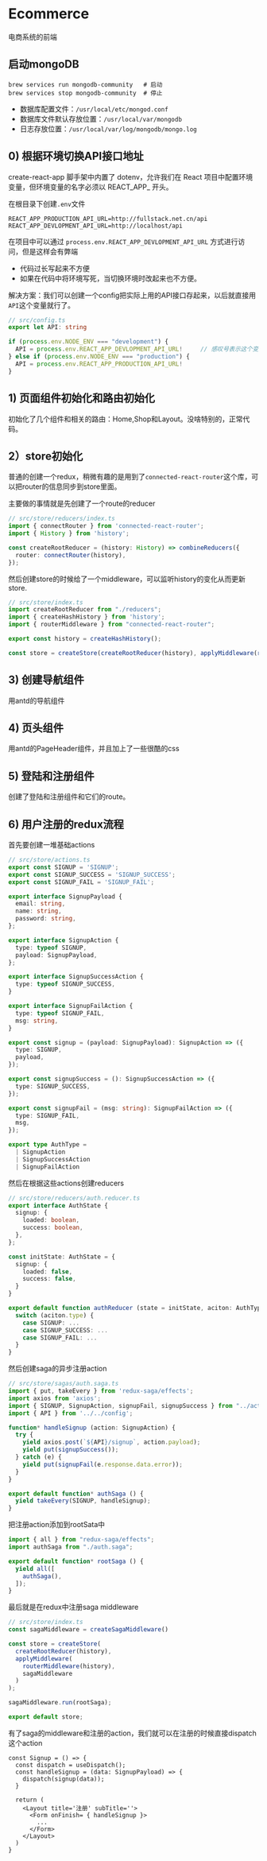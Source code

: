 # Ecommerce 

电商系统的前端

## 启动mongoDB
```
brew services run mongodb-community   # 启动
brew services stop mongodb-community  # 停止
```

- 数据库配置文件：`/usr/local/etc/mongod.conf`
- 数据库文件默认存放位置：`/usr/local/var/mongodb`
- 日志存放位置：`/usr/local/var/log/mongodb/mongo.log`

## 0) 根据环境切换API接口地址
create-react-app 脚手架中内置了 dotenv，允许我们在 React 项目中配置环境变量，但环境变量的名字必须以 REACT_APP_ 开头。

在根目录下创建`.env`文件
```
REACT_APP_PRODUCTION_API_URL=http://fullstack.net.cn/api
REACT_APP_DEVLOPMENT_API_URL=http://localhost/api
```

在项目中可以通过 `process.env.REACT_APP_DEVLOPMENT_API_URL` 方式进行访问，但是这样会有弊端
- 代码过长写起来不方便
- 如果在代码中将环境写死，当切换环境时改起来也不方便。

解决方案：我们可以创建一个config把实际上用的API接口存起来，以后就直接用`API`这个变量就行了。

```ts
// src/config.ts
export let API: string

if (process.env.NODE_ENV === "development") {
  API = process.env.REACT_APP_DEVLOPMENT_API_URL!     // 感叹号表示这个变量一定会存在，不会是undefined，所以let API:string就不会报错，不然要let API:stirng | undefined
} else if (process.env.NODE_ENV === "production") {
  API = process.env.REACT_APP_PRODUCTION_API_URL!
}
```

## 1) 页面组件初始化和路由初始化
初始化了几个组件和相关的路由：Home,Shop和Layout。没啥特别的，正常代码。

## 2）store初始化
普通的创建一个redux，稍微有趣的是用到了`connected-react-router`这个库，可以把router的信息同步到store里面。

主要做的事情就是先创建了一个route的reducer
```ts
// src/store/reducers/index.ts
import { connectRouter } from 'connected-react-router';
import { History } from 'history';

const createRootReducer = (history: History) => combineReducers({
  router: connectRouter(history),
});
```

然后创建store的时候给了一个middleware，可以监听history的变化从而更新store.
```ts
// src/store/index.ts
import createRootReducer from "./reducers";
import { createHashHistory } from 'history';
import { routerMiddleware } from "connected-react-router";

export const history = createHashHistory();

const store = createStore(createRootReducer(history), applyMiddleware(routerMiddleware(history)));
```

## 3) 创建导航组件
用antd的导航组件

## 4) 页头组件
用antd的PageHeader组件，并且加上了一些很酷的css

## 5) 登陆和注册组件
创建了登陆和注册组件和它们的route。

## 6) 用户注册的redux流程
首先要创建一堆基础actions
```ts
// src/store/actions.ts
export const SIGNUP = 'SIGNUP';
export const SIGNUP_SUCCESS = 'SIGNUP_SUCCESS';
export const SIGNUP_FAIL = 'SIGNUP_FAIL';

export interface SignupPayload {
  email: string,
  name: string,
  password: string,
};

export interface SignupAction {
  type: typeof SIGNUP,
  payload: SignupPayload,
};

export interface SignupSuccessAction {
  type: typeof SIGNUP_SUCCESS,
}

export interface SignupFailAction {
  type: typeof SIGNUP_FAIL,
  msg: string,
}

export const signup = (payload: SignupPayload): SignupAction => ({
  type: SIGNUP,
  payload,
});

export const signupSuccess = (): SignupSuccessAction => ({
  type: SIGNUP_SUCCESS,
});

export const signupFail = (msg: string): SignupFailAction => ({
  type: SIGNUP_FAIL,
  msg,
});

export type AuthType =
  | SignupAction
  | SignupSuccessAction
  | SignupFailAction
```

然后在根据这些actions创建reducers
```ts
// src/store/reducers/auth.reducer.ts
export interface AuthState {
  signup: {
    loaded: boolean,
    success: boolean,
  },
};

const initState: AuthState = {
  signup: {
    loaded: false,
    success: false,
  }
}

export default function authReducer (state = initState, aciton: AuthType) {
  switch (aciton.type) {
    case SIGNUP: ...
    case SIGNUP_SUCCESS: ...
    case SIGNUP_FAIL: ...
  }
}
```

然后创建saga的异步注册action
```ts
// src/store/sagas/auth.saga.ts
import { put, takeEvery } from 'redux-saga/effects';
import axios from 'axios';
import { SIGNUP, SignupAction, signupFail, signupSuccess } from "../actions";
import { API } from '../../config';

function* handleSignup (action: SignupAction) {
  try {
    yield axios.post(`${API}/signup`, action.payload);
    yield put(signupSuccess());
  } catch (e) {
    yield put(signupFail(e.response.data.error));
  }
}

export default function* authSaga () {
  yield takeEvery(SIGNUP, handleSignup);
}
```

把注册action添加到rootSata中
```ts
import { all } from "redux-saga/effects";
import authSaga from "./auth.saga";

export default function* rootSaga () {
  yield all([
    authSaga(),
  ]);
}
```

最后就是在redux中注册saga middleware
```ts
// src/store/index.ts
const sagaMiddleware = createSagaMiddleware()

const store = createStore(
  createRootReducer(history),
  applyMiddleware(
    routerMiddleware(history),
    sagaMiddleware
  )
);

sagaMiddleware.run(rootSaga);

export default store;
```

有了saga的middleware和注册的action，我们就可以在注册的时候直接dispatch这个action
```tsx
const Signup = () => {
  const dispatch = useDispatch();
  const handleSignup = (data: SignupPayload) => {
    dispatch(signup(data));
  }

  return (
    <Layout title='注册' subTitle=''>
      <Form onFinish= { handleSignup }>
        ...
      </Form>
    </Layout>
  )
}
```
